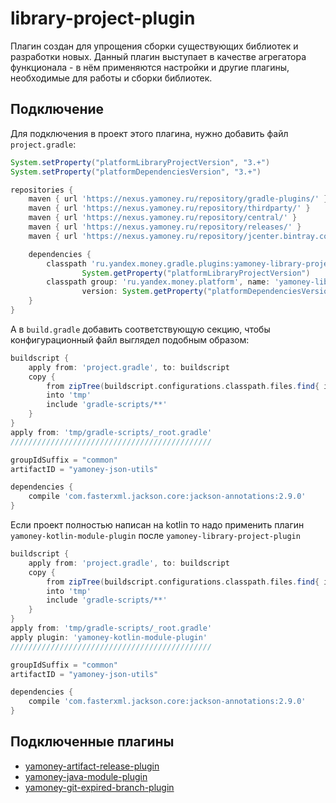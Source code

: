 # library-project-plugin
Плагин создан для упрощения сборки существующих библиотек и разработки новых.
Данный плагин выступает в качестве агрегатора функционала - в нём применяются настройки и другие плагины, 
необходимые для работы и сборки библиотек.

## Подключение
Для подключения в проект этого плагина, нужно добавить файл ```project.gradle```:
```groovy
System.setProperty("platformLibraryProjectVersion", "3.+")
System.setProperty("platformDependenciesVersion", "3.+")

repositories {
    maven { url 'https://nexus.yamoney.ru/repository/gradle-plugins/' }
    maven { url 'https://nexus.yamoney.ru/repository/thirdparty/' }
    maven { url 'https://nexus.yamoney.ru/repository/central/' }
    maven { url 'https://nexus.yamoney.ru/repository/releases/' }
    maven { url 'https://nexus.yamoney.ru/repository/jcenter.bintray.com/' }

    dependencies {
        classpath 'ru.yandex.money.gradle.plugins:yamoney-library-project-plugin:' + 
                System.getProperty("platformLibraryProjectVersion")
        classpath group: 'ru.yandex.money.platform', name: 'yamoney-libraries-dependencies', 
                version: System.getProperty("platformDependenciesVersion"), ext: 'zip'
    }
}
```
А в `build.gradle` добавить соответствующую секцию, чтобы конфигурационный файл выглядел подобным образом:
```groovy
buildscript {
    apply from: 'project.gradle', to: buildscript
    copy {
        from zipTree(buildscript.configurations.classpath.files.find{ it.name.contains('library-project-plugin')})
        into 'tmp'
        include 'gradle-scripts/**'
    }
}
apply from: 'tmp/gradle-scripts/_root.gradle'
/////////////////////////////////////////////

groupIdSuffix = "common"
artifactID = "yamoney-json-utils"

dependencies {
    compile 'com.fasterxml.jackson.core:jackson-annotations:2.9.0'
}
```

Если проект полностью написан на kotlin то надо применить плагин `yamoney-kotlin-module-plugin` после `yamoney-library-project-plugin`
```groovy
buildscript {
    apply from: 'project.gradle', to: buildscript
    copy {
        from zipTree(buildscript.configurations.classpath.files.find{ it.name.contains('library-project-plugin')})
        into 'tmp'
        include 'gradle-scripts/**'
    }
}
apply from: 'tmp/gradle-scripts/_root.gradle'
apply plugin: 'yamoney-kotlin-module-plugin'
/////////////////////////////////////////////

groupIdSuffix = "common"
artifactID = "yamoney-json-utils"

dependencies {
    compile 'com.fasterxml.jackson.core:jackson-annotations:2.9.0'
}
```

## Подключенные плагины
* [yamoney-artifact-release-plugin](https://bitbucket-public.yamoney.ru/projects/BACKEND-GRADLE-PLUGINS/repos/artifact-release-plugin/browse/README.md)
* [yamoney-java-module-plugin](https://bitbucket-public.yamoney.ru/projects/BACKEND-GRADLE-PLUGINS/repos/java-module-plugin/browse/README.md)
* [yamoney-git-expired-branch-plugin](https://bitbucket-public.yamoney.ru/projects/BACKEND-GRADLE-PLUGINS/repos/git-expired-branch-plugin/browse/README.md)
